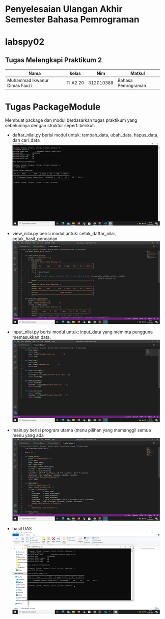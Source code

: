# Penyelesaian Ulangan Akhir Semester Bahasa Pemrograman
# labspy02
## Tugas Melengkapi Praktikum 2
| Nama | kelas | Nim | Matkul |
| -- | --- | ---- | ----------- |
| Muhammad Ikwanur Dimas Fauzi | TI.A2.20 | 312010388 | Bahasa Pemrograman |
# Tugas PackageModule
Membuat package dan modul berdasarkan tugas praktikum yang sebelumnya dengan struktur seperti berikut:

- daftar_nilai.py berisi modul untuk: tambah_data, ubah_data, hapus_data, dan cari_data
![output](gambar/daftar.png)

- view_nilai.py berisi modul untuk: cetak_daftar_nilai, cetak_hasil_pencarian
![output](gambar/input.png)

- input_nilai.py berisi modul untuk: input_data yang meminta pengguna memasukkan data.
![output](gambar/view.png)

- main.py berisi program utama (menu pilihan yang memanggil semua menu yang ada
![output](gambar/main.png)

- hasil UAS
![output](gambar/hasil.png)
